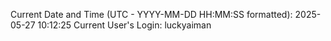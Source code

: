 Current Date and Time (UTC - YYYY-MM-DD HH:MM:SS formatted): 2025-05-27 10:12:25
Current User's Login: luckyaiman
